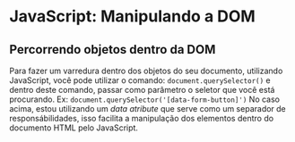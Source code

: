 # JavaScript: Manipulando a DOM

## Percorrendo objetos dentro da DOM

Para fazer um varredura dentro dos objetos do seu documento, utilizando JavaScript, você pode utilizar o comando:
`document.querySelector()` e dentro deste comando, passar como parâmetro o seletor que você está procurando.
Ex:
`document.querySelector('[data-form-button]')`
No caso acima, estou utilizando um _data atribute_ que serve como um separador de responsábilidades, isso facilita a manipulação dos elementos dentro do documento HTML pelo JavaScript.
